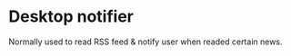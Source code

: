 Desktop notifier
===========================

Normally used to read RSS feed & notify user when readed certain news. 